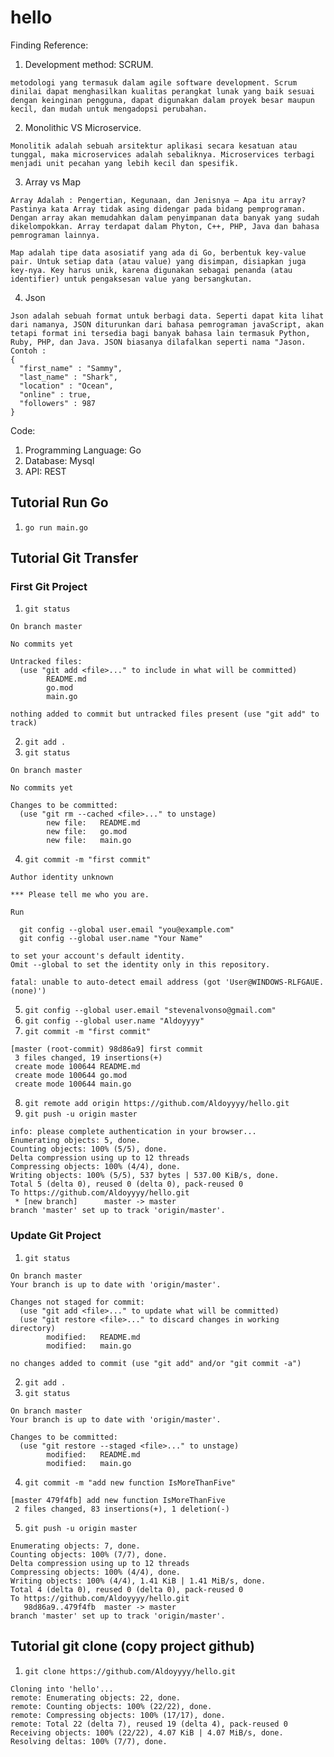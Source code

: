 # hello
Finding Reference:
1. Development method: SCRUM.
```
metodologi yang termasuk dalam agile software development. Scrum dinilai dapat menghasilkan kualitas perangkat lunak yang baik sesuai dengan keinginan pengguna, dapat digunakan dalam proyek besar maupun kecil, dan mudah untuk mengadopsi perubahan.
```
2. Monolithic VS Microservice.
```
Monolitik adalah sebuah arsitektur aplikasi secara kesatuan atau tunggal, maka microservices adalah sebaliknya. Microservices terbagi menjadi unit pecahan yang lebih kecil dan spesifik.
```
3. Array vs Map
```
Array Adalah : Pengertian, Kegunaan, dan Jenisnya – Apa itu array? Pastinya kata Array tidak asing didengar pada bidang pemprograman. Dengan array akan memudahkan dalam penyimpanan data banyak yang sudah dikelompokkan. Array terdapat dalam Phyton, C++, PHP, Java dan bahasa pemrograman lainnya.

Map adalah tipe data asosiatif yang ada di Go, berbentuk key-value pair. Untuk setiap data (atau value) yang disimpan, disiapkan juga key-nya. Key harus unik, karena digunakan sebagai penanda (atau identifier) untuk pengaksesan value yang bersangkutan.
```
4. Json
```
Json adalah sebuah format untuk berbagi data. Seperti dapat kita lihat dari namanya, JSON diturunkan dari bahasa pemrograman javaScript, akan tetapi format ini tersedia bagi banyak bahasa lain termasuk Python, Ruby, PHP, dan Java. JSON biasanya dilafalkan seperti nama "Jason.
Contoh :
{
  "first_name" : "Sammy",
  "last_name" : "Shark",
  "location" : "Ocean",
  "online" : true,
  "followers" : 987 
}
```

Code:
1. Programming Language: Go
2. Database: Mysql
3. API: REST
## Tutorial Run Go
1. `go run main.go`

## Tutorial Git Transfer
### First Git Project
1. `git status`
```
On branch master

No commits yet  

Untracked files:
  (use "git add <file>..." to include in what will be committed)
        README.md
        go.mod
        main.go

nothing added to commit but untracked files present (use "git add" to track)
```
2. `git add .`
3. `git status`
```
On branch master

No commits yet

Changes to be committed:
  (use "git rm --cached <file>..." to unstage)
        new file:   README.md
        new file:   go.mod
        new file:   main.go
```
4. `git commit -m "first commit"`
```
Author identity unknown

*** Please tell me who you are.

Run

  git config --global user.email "you@example.com"
  git config --global user.name "Your Name"

to set your account's default identity.
Omit --global to set the identity only in this repository.

fatal: unable to auto-detect email address (got 'User@WINDOWS-RLFGAUE.(none)')
```
5. `git config --global user.email "stevenalvonso@gmail.com"`
6. `git config --global user.name "Aldoyyyy"`
7. `git commit -m "first commit"`
```
[master (root-commit) 98d86a9] first commit
 3 files changed, 19 insertions(+)
 create mode 100644 README.md
 create mode 100644 go.mod
 create mode 100644 main.go
```
8. `git remote add origin https://github.com/Aldoyyyy/hello.git`
9. `git push -u origin master`
```
info: please complete authentication in your browser...
Enumerating objects: 5, done.
Counting objects: 100% (5/5), done.
Delta compression using up to 12 threads
Compressing objects: 100% (4/4), done.
Writing objects: 100% (5/5), 537 bytes | 537.00 KiB/s, done.
Total 5 (delta 0), reused 0 (delta 0), pack-reused 0
To https://github.com/Aldoyyyy/hello.git
 * [new branch]      master -> master
branch 'master' set up to track 'origin/master'.
```
### Update Git Project
1. `git status`
```
On branch master
Your branch is up to date with 'origin/master'.

Changes not staged for commit:
  (use "git add <file>..." to update what will be committed)
  (use "git restore <file>..." to discard changes in working directory)
        modified:   README.md
        modified:   main.go

no changes added to commit (use "git add" and/or "git commit -a")
```
2. `git add .`
3. `git status`
```
On branch master
Your branch is up to date with 'origin/master'.

Changes to be committed:
  (use "git restore --staged <file>..." to unstage)
        modified:   README.md
        modified:   main.go
```
4. `git commit -m "add new function IsMoreThanFive"`
```
[master 479f4fb] add new function IsMoreThanFive
 2 files changed, 83 insertions(+), 1 deletion(-)
```
5. `git push -u origin master`
```
Enumerating objects: 7, done.
Counting objects: 100% (7/7), done.
Delta compression using up to 12 threads
Compressing objects: 100% (4/4), done.
Writing objects: 100% (4/4), 1.41 KiB | 1.41 MiB/s, done.
Total 4 (delta 0), reused 0 (delta 0), pack-reused 0
To https://github.com/Aldoyyyy/hello.git
   98d86a9..479f4fb  master -> master
branch 'master' set up to track 'origin/master'.
```

## Tutorial git clone (copy project github)
1. `git clone https://github.com/Aldoyyyy/hello.git`
```
Cloning into 'hello'...
remote: Enumerating objects: 22, done.
remote: Counting objects: 100% (22/22), done.
remote: Compressing objects: 100% (17/17), done.
remote: Total 22 (delta 7), reused 19 (delta 4), pack-reused 0
Receiving objects: 100% (22/22), 4.07 KiB | 4.07 MiB/s, done.
Resolving deltas: 100% (7/7), done.
```